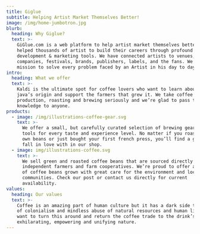 ```yaml
---
title: Giglue
subtitle: Helping Artist Market Themselves Better!
image: /img/home-jumbotron.jpg
blurb:
  heading: Why Giglue?
  text: >-
    GiGlue.com is a web platform to help artist market themselves better. It has
    helped thousands of artist to build their careers through profound career
    development & marketing tools. We have connected artists to venues, event
    companies, festivals, brands, publishers, labels, and the fans. We are on a
    mission to solve every problem faced by an Artist in his day to day life.
intro:
  heading: What we offer
  text: >-
    Kaldi is the ultimate spot for coffee lovers who want to learn about their
    java’s origin and support the farmers that grew it. We take coffee
    production, roasting and brewing seriously and we’re glad to pass that
    knowledge to anyone.
products:
  - image: /img/illustrations-coffee-gear.svg
    text: >-
      We offer a small, but carefully curated selection of brewing gear and
      tools for every taste and experience level. No matter if you roast your
      own beans or just bought your first french press, you’ll find a gadget to
      fall in love with in our shop.
  - image: img/illustrations-coffee.svg
    text: >-
      We sell green and roasted coffee beans that are sourced directly from
      independent farmers and farm cooperatives. We’re proud to offer a variety
      of coffee beans grown with great care for the environment and local
      communities. Check our post or contact us directly for current
      availability.
values:
  heading: Our values
  text: >-
    Coffee is an amazing part of human culture but it has a dark side too – one
    of colonialism and mindless abuse of natural resources and human lives. We
    want to turn this around and return the coffee trade to the drink’s
    exhilarating, empowering and unifying nature.
---
```


